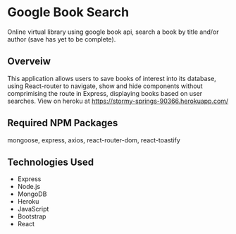 # Google Book Search
Online virtual library using google book api, search a book by title and/or author (save has yet to be complete).
## Overveiw
This application allows users to save books of interest into its database, using React-router to navigate, show and hide components without comprimising the route in Express, displaying books based on user searches.
View on heroku at https://stormy-springs-90366.herokuapp.com/
## Required NPM Packages
mongoose, express, axios, react-router-dom, react-toastify
## Technologies Used
* Express
* Node.js
* MongoDB
* Heroku
* JavaScript
* Bootstrap
* React
